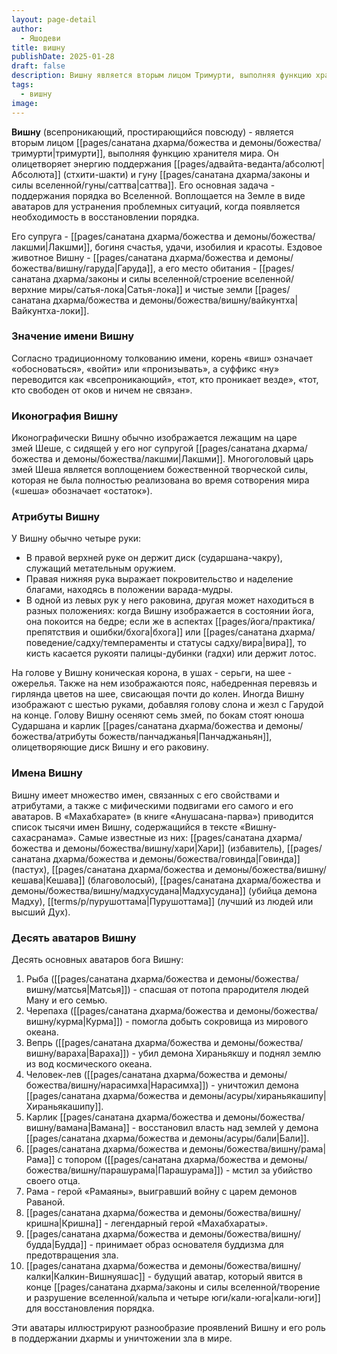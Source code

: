 ```yaml
---
layout: page-detail
author:
  - Яшодеви
title: вишну
publishDate: 2025-01-28
draft: false
description: Вишну является вторым лицом Тримурти, выполняя функцию хранителя мира. Он олицетворяет энергию поддержания Абсолюта (стхити-шакти) и гуну саттва. Его супруга - Лакшми, богиня счастья, удачи, изобилия и красоты. Ездовое животное Вишну - Гаруда, а его место обитания - Сатья-лока и чистые земли Вайкунтха-локи.
tags:
  - вишну
image:
---
```

**Вишну** (всепроникающий, простирающийся повсюду) - является вторым лицом [[pages/санатана дхарма/божества и демоны/божества/тримурти|тримурти]], выполняя функцию хранителя мира. Он олицетворяет энергию поддержания [[pages/адвайта-веданта/абсолют|Абсолюта]] (стхити-шакти) и гуну [[pages/санатана дхарма/законы и силы вселенной/гуны/саттва|саттва]]. Его основная задача - поддержания порядка во Вселенной. Воплощается на Земле в виде аватаров для устранения проблемных ситуаций, когда появляется необходимость в восстановлении порядка.

Его супруга - [[pages/санатана дхарма/божества и демоны/божества/лакшми|Лакшми]], богиня счастья, удачи, изобилия и красоты. Ездовое животное Вишну - [[pages/санатана дхарма/божества и демоны/божества/вишну/гаруда|Гаруда]], а его место обитания - [[pages/санатана дхарма/законы и силы вселенной/строение вселенной/верхние миры/сатья-лока|Сатья-лока]] и чистые земли [[pages/санатана дхарма/божества и демоны/божества/вишну/вайкунтха|Вайкунтха-локи]].

### Значение имени Вишну
Согласно традиционному толкованию имени, корень «виш» означает «обосноваться», «войти» или «пронизывать», а суффикс «ну» переводится как «всепроникающий», «тот, кто проникает везде», «тот, кто свободен от оков и ничем не связан».

### Иконография Вишну
Иконографически Вишну обычно изображается лежащим на царе змей Шеше, с сидящей у его ног супругой [[pages/санатана дхарма/божества и демоны/божества/лакшми|Лакшми]]. Многоголовый царь змей Шеша является воплощением божественной творческой силы, которая не была полностью реализована во время сотворения мира («шеша» обозначает «остаток»).

### Атрибуты Вишну

У Вишну обычно четыре руки:

- В правой верхней руке он держит диск (сударшана-чакру), служащий метательным оружием.
- Правая нижняя рука выражает покровительство и наделение благами, находясь в положении варада-мудры.
- В одной из левых рук у него раковина, другая может находиться в разных положениях: когда Вишну изображается в состоянии йога, она покоится на бедре; если же в аспектах [[pages/йога/практика/препятствия и ошибки/бхога|бхога]] или [[pages/санатана дхарма/поведение/садху/темпераменты и статусы садху/вира|вира]], то кисть касается рукояти палицы-дубинки (гадхи) или держит лотос.

На голове у Вишну коническая корона, в ушах - серьги, на шее - ожерелья. Также на нем изображаются пояс, набедренная перевязь и гирлянда цветов на шее, свисающая почти до колен. Иногда Вишну изображают с шестью руками, добавляя голову слона и жезл с Гарудой на конце. Голову Вишну осеняют семь змей, по бокам стоят юноша Сударшана и карлик [[pages/санатана дхарма/божества и демоны/божества/атрибуты божеств/панчаджанья|Панчаджаньян]], олицетворяющие диск Вишну и его раковину.

### Имена Вишну

Вишну имеет множество имен, связанных с его свойствами и атрибутами, а также с мифическими подвигами его самого и его аватаров. В «Махабхарате» (в книге «Анушасана-парва») приводится список тысячи имен Вишну, содержащийся в тексте «Вишну-сахасранама». Самые известные из них: [[pages/санатана дхарма/божества и демоны/божества/вишну/хари|Хари]] (избавитель), [[pages/санатана дхарма/божества и демоны/божества/говинда|Говинда]] (пастух), [[pages/санатана дхарма/божества и демоны/божества/вишну/кешава|Кешава]] (благоволосый), [[pages/санатана дхарма/божества и демоны/божества/вишну/мадхусудана|Мадхусудана]] (убийца демона Мадху), [[terms/p/пурушоттама|Пурушоттама]] (лучший из людей или высший Дух).

### Десять аватаров Вишну

Десять основных аватаров бога Вишну:

1. Рыба ([[pages/санатана дхарма/божества и демоны/божества/вишну/матсья|Матсья]]) - спасшая от потопа прародителя людей Ману и его семью.
2. Черепаха ([[pages/санатана дхарма/божества и демоны/божества/вишну/курма|Курма]]) - помогла добыть сокровища из мирового океана.
3. Вепрь ([[pages/санатана дхарма/божества и демоны/божества/вишну/вараха|Вараха]]) - убил демона Хираньякшу и поднял землю из вод космического океана.
4. Человек-лев ([[pages/санатана дхарма/божества и демоны/божества/вишну/нарасимха|Нарасимха]]) - уничтожил демона [[pages/санатана дхарма/божества и демоны/асуры/хираньякашипу|Хираньякашипу]].
5. Карлик [[pages/санатана дхарма/божества и демоны/божества/вишну/вамана|Вамана]] - восстановил власть над землей у демона [[pages/санатана дхарма/божества и демоны/асуры/бали|Бали]].
6. [[pages/санатана дхарма/божества и демоны/божества/вишну/рама|Рама]] с топором ([[pages/санатана дхарма/божества и демоны/божества/вишну/парашурама|Парашурама]]) - мстил за убийство своего отца.
7. Рама - герой «Рамаяны», выигравший войну с царем демонов Раваной.
8. [[pages/санатана дхарма/божества и демоны/божества/вишну/кришна|Кришна]] - легендарный герой «Махабхараты».
9. [[pages/санатана дхарма/божества и демоны/божества/вишну/будда|Будда]] - принимает образ основателя буддизма для предотвращения зла.
10. [[pages/санатана дхарма/божества и демоны/божества/вишну/калки|Калкин-Вишнуяшас]] - будущий аватар, который явится в конце [[pages/санатана дхарма/законы и силы вселенной/творение и разрушение вселенной/кальпа и четыре юги/кали-юга|кали-юги]] для восстановления порядка.

Эти аватары иллюстрируют разнообразие проявлений Вишну и его роль в поддержании дхармы и уничтожении зла в мире.
